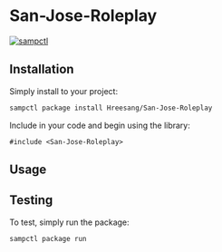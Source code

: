 # San-Jose-Roleplay

[![sampctl](https://shields.southcla.ws/badge/sampctl-San--Jose--Roleplay-2f2f2f.svg?style=for-the-badge)](https://github.com/Hreesang/San-Jose-Roleplay)


## Installation

Simply install to your project:

```bash
sampctl package install Hreesang/San-Jose-Roleplay
```

Include in your code and begin using the library:

```pawn
#include <San-Jose-Roleplay>
```

## Usage

<!--
Write your code documentation or examples here. If your library is documented in
the source code, direct users there. If not, list your API and describe it well
in this section. If your library is passive and has no API, simply omit this
section.
-->

## Testing

<!--
Depending on whether your package is tested via in-game "demo tests" or
y_testing unit-tests, you should indicate to readers what to expect below here.
-->

To test, simply run the package:

```bash
sampctl package run
```
